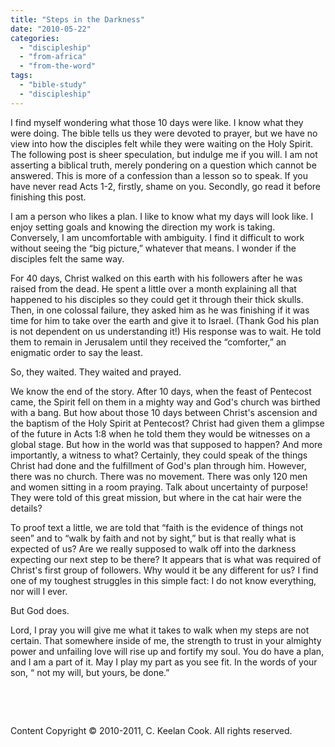 ```yaml
---
title: "Steps in the Darkness"
date: "2010-05-22"
categories: 
  - "discipleship"
  - "from-africa"
  - "from-the-word"
tags: 
  - "bible-study"
  - "discipleship"
---
```


I find myself wondering what those 10 days were like. I know what they were doing. The bible tells us they were devoted to prayer, but we have no view into how the disciples felt while they were waiting on the Holy Spirit. The following post is sheer speculation, but indulge me if you will. I am not asserting a biblical truth, merely pondering on a question which cannot be answered. This is more of a confession than a lesson so to speak. If you have never read Acts 1-2, firstly, shame on you. Secondly, go read it before finishing this post.

I am a person who likes a plan. I like to know what my days will look like. I enjoy setting goals and knowing the direction my work is taking. Conversely, I am uncomfortable with ambiguity. I find it difficult to work without seeing the “big picture,” whatever that means. I wonder if the disciples felt the same way.

For 40 days, Christ walked on this earth with his followers after he was raised from the dead. He spent a little over a month explaining all that happened to his disciples so they could get it through their thick skulls. Then, in one colossal failure, they asked him as he was finishing if it was time for him to take over the earth and give it to Israel. (Thank God his plan is not dependent on us understanding it!) His response was to wait. He told them to remain in Jerusalem until they received the “comforter,” an enigmatic order to say the least.

So, they waited. They waited and prayed.

We know the end of the story. After 10 days, when the feast of Pentecost came, the Spirit fell on them in a mighty way and God's church was birthed with a bang. But how about those 10 days between Christ's ascension and the baptism of the Holy Spirit at Pentecost? Christ had given them a glimpse of the future in Acts 1:8 when he told them they would be witnesses on a global stage. But how in the world was that supposed to happen? And more importantly, a witness to what? Certainly, they could speak of the things Christ had done and the fulfillment of God's plan through him. However, there was no church. There was no movement. There was only 120 men and women sitting in a room praying. Talk about uncertainty of purpose! They were told of this great mission, but where in the cat hair were the details?

To proof text a little, we are told that “faith is the evidence of things not seen” and to “walk by faith and not by sight,” but is that really what is expected of us? Are we really supposed to walk off into the darkness expecting our next step to be there? It appears that is what was required of Christ's first group of followers. Why would it be any different for us? I find one of my toughest struggles in this simple fact: I do not know everything, nor will I ever.

But God does.

Lord, I pray you will give me what it takes to walk when my steps are not certain. That somewhere inside of me, the strength to trust in your almighty power and unfailing love will rise up and fortify my soul. You do have a plan, and I am a part of it. May I play my part as you see fit. In the words of your son, “ not my will, but yours, be done.”

 

 

Content Copyright © 2010-2011, C. Keelan Cook. All rights reserved.
